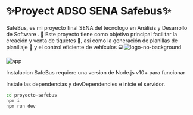 # ✨Proyect ADSO SENA Safebus✨
SafeBus, es mi proyecto final SENA del tecnologo en Análisis y Desarrollo de Software . 🚀 Este proyecto tiene como objetivo principal facilitar la creación y venta de tiquetes 🎫, así como la generación de planillas de planillaje 📝 y el control eficiente de vehículos 🚍
![logo-no-background](https://github.com/mzrtcode/proyecto-safebus/assets/71569136/730b248d-62b8-4405-86e7-828d4aa664ee)

![app](https://github.com/mzrtcode/proyecto-safebus/assets/71569136/6a37bcfb-3e21-464e-8083-4e1d5e63b6a9)




Instalacion
SafeBus requiere una version de Node.js v10+ para funcionar

Instale las dependencias y devDependencies e inicie el servidor.

```sh
cd proyecto-safebus
npm i
npm run dev
```
